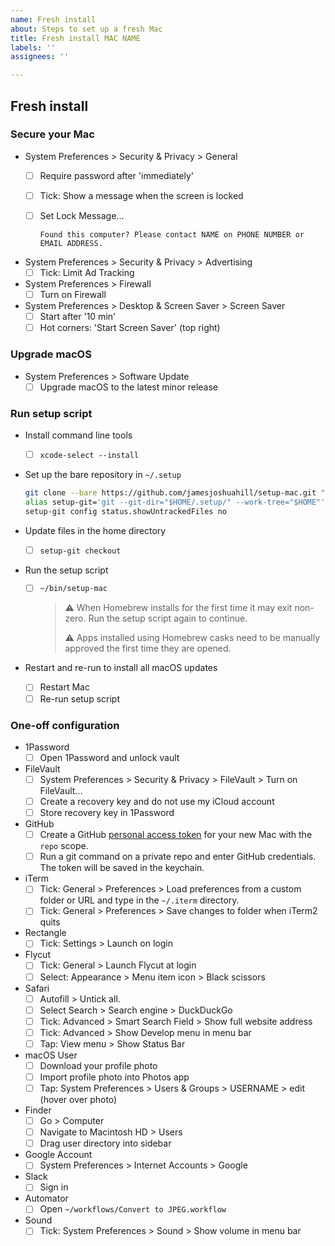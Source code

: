 ```yaml
---
name: Fresh install
about: Steps to set up a fresh Mac
title: Fresh install MAC NAME
labels: ''
assignees: ''

---
```


## Fresh install

### Secure your Mac

- System Preferences > Security & Privacy > General
  - [ ] Require password after 'immediately'
  - [ ] Tick: Show a message when the screen is locked
  - [ ] Set Lock Message...

    `Found this computer? Please contact NAME on PHONE NUMBER or EMAIL ADDRESS.`

- System Preferences > Security & Privacy > Advertising
  - [ ] Tick: Limit Ad Tracking

- System Preferences > Firewall
  - [ ] Turn on Firewall

- System Preferences > Desktop & Screen Saver > Screen Saver
  - [ ] Start after '10 min'
  - [ ] Hot corners: 'Start Screen Saver' (top right)

### Upgrade macOS

- System Preferences > Software Update
  - [ ] Upgrade macOS to the latest minor release

### Run setup script

- Install command line tools
  - [ ] `xcode-select --install`

- Set up the bare repository in `~/.setup`
  ```bash
  git clone --bare https://github.com/jamesjoshuahill/setup-mac.git "$HOME/.setup/"
  alias setup-git='git --git-dir="$HOME/.setup/" --work-tree="$HOME"'
  setup-git config status.showUntrackedFiles no
  ```

- Update files in the home directory
  - [ ] `setup-git checkout`

- Run the setup script
  - [ ] `~/bin/setup-mac`
    > ⚠️ When Homebrew installs for the first time it may exit non-zero. Run
    > the setup script again to continue.
    >
    > ⚠️ Apps installed using Homebrew casks need to be manually approved the
    > first time they are opened.

- Restart and re-run to install all macOS updates
  - [ ] Restart Mac
  - [ ] Re-run setup script

### One-off configuration

- 1Password
    - [ ] Open 1Password and unlock vault
- FileVault
    - [ ] System Preferences > Security & Privacy > FileVault > Turn on FileVault...
    - [ ] Create a recovery key and do not use my iCloud account
    - [ ] Store recovery key in 1Password
- GitHub
    - [ ] Create a GitHub [personal access token](https://help.github.com/en/articles/creating-a-personal-access-token-for-the-command-line) for your new Mac with the `repo` scope.
    - [ ] Run a git command on a private repo and enter GitHub credentials. The token will be saved in the keychain.
- iTerm
    - [ ] Tick: General > Preferences > Load preferences from a custom folder or URL and type in the `~/.iterm` directory.
    - [ ] Tick: General > Preferences > Save changes to folder when iTerm2 quits
- Rectangle
    - [ ] Tick: Settings > Launch on login
- Flycut
    - [ ] Tick: General > Launch Flycut at login
    - [ ] Select: Appearance > Menu item icon > Black scissors
- Safari
    - [ ] Autofill > Untick all.
    - [ ] Select Search > Search engine > DuckDuckGo
    - [ ] Tick: Advanced > Smart Search Field > Show full website address
    - [ ] Tick: Advanced > Show Develop menu in menu bar
    - [ ] Tap: View menu > Show Status Bar
- macOS User
    - [ ] Download your profile photo
    - [ ] Import profile photo into Photos app
    - [ ] Tap: System Preferences > Users & Groups > USERNAME > edit (hover over photo)
- Finder
    - [ ] Go > Computer
    - [ ] Navigate to Macintosh HD > Users
    - [ ] Drag user directory into sidebar
- Google Account
    - [ ] System Preferences > Internet Accounts > Google
- Slack
    - [ ] Sign in
- Automator
    - [ ] Open `~/workflows/Convert to JPEG.workflow`
- Sound
    - [ ] Tick: System Preferences > Sound > Show volume in menu bar
